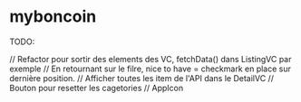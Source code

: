 # myboncoin

TODO:

// Refactor pour sortir des elements des VC, fetchData() dans ListingVC par exemple
// En retournant sur le filre, nice to have = checkmark en place sur dernière position.	
// Afficher toutes les item de l'API dans le DetailVC
// Bouton pour resetter les cagetories
// AppIcon
 


